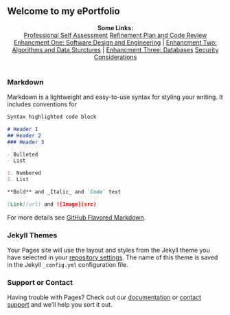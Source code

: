 ## Welcome to my ePortfolio
<p align="center">
  <b>Some Links:</b><br>
  <a href="#">Professional Self Assessment</a>
  <a href="#">Refinement Plan and Code Review</a>
  <a href="#">Enhancment One: Software Design and Engineering</a> |
  <a href="#">Enhancment Two: Algorithms and Data Sturctures</a> |
  <a href="#">Enhancment Three: Databases</a>
  <a href="#">Security Considerations</a>
  <br><br>
  <img "">
</p>

### Markdown

Markdown is a lightweight and easy-to-use syntax for styling your writing. It includes conventions for

```markdown
Syntax highlighted code block

# Header 1
## Header 2
### Header 3

- Bulleted
- List

1. Numbered
2. List

**Bold** and _Italic_ and `Code` text

[Link](url) and ![Image](src)
```

For more details see [GitHub Flavored Markdown](https://guides.github.com/features/mastering-markdown/).

### Jekyll Themes

Your Pages site will use the layout and styles from the Jekyll theme you have selected in your [repository settings](https://github.com/diamondadam/diamondadam.github.io/settings). The name of this theme is saved in the Jekyll `_config.yml` configuration file.

### Support or Contact

Having trouble with Pages? Check out our [documentation](https://help.github.com/categories/github-pages-basics/) or [contact support](https://github.com/contact) and we’ll help you sort it out.
